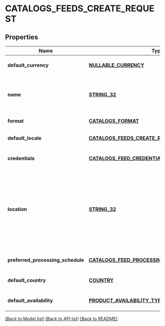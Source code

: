 # CATALOGS_FEEDS_CREATE_REQUEST

## Properties
Name | Type | Description | Notes
------------ | ------------- | ------------- | -------------
**default_currency** | [**NULLABLE_CURRENCY**](NullableCurrency.md) |  | [optional] [default to null]
**name** | [**STRING_32**](STRING_32.md) | A human-friendly name associated to a given feed. | [default to null]
**format** | [**CATALOGS_FORMAT**](CatalogsFormat.md) |  | [default to null]
**default_locale** | [**CATALOGS_FEEDS_CREATE_REQUEST_DEFAULT_LOCALE**](CatalogsFeedsCreateRequest_default_locale.md) |  | [optional] [default to null]
**credentials** | [**CATALOGS_FEED_CREDENTIALS**](CatalogsFeedCredentials.md) |  | [optional] [default to null]
**location** | [**STRING_32**](STRING_32.md) | The URL where a feed is available for download. This URL is what Pinterest will use to download a feed for processing. | [default to null]
**preferred_processing_schedule** | [**CATALOGS_FEED_PROCESSING_SCHEDULE**](CatalogsFeedProcessingSchedule.md) |  | [optional] [default to null]
**default_country** | [**COUNTRY**](Country.md) |  | [optional] [default to null]
**default_availability** | [**PRODUCT_AVAILABILITY_TYPE**](ProductAvailabilityType.md) |  | [optional] [default to null]

[[Back to Model list]](../README.md#documentation-for-models) [[Back to API list]](../README.md#documentation-for-api-endpoints) [[Back to README]](../README.md)


